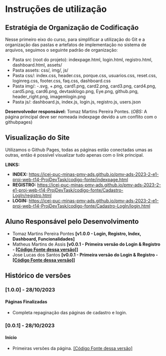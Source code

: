 # Instruções de utilização

## Estratégia de Organização de Codificação 

Nesse primeiro eixo do curso, para simplificar a utilização do Git e a organização das pastas e artefatos de implementação no sistema de arquivos, seguimos o seguinte padrão de organização:
- Pasta src (root do projeto): indexpage.html, login.html, registro.html, dashboard.html, assets/
- Pasta assets: css/, img/, js/
- Pasta css/: index.css, header.css, porque.css, usuarios.css, reset.css, loginreg.css, footer.css, faq.css, dashboard.css
- Pasta img/: -.svg, +.png, card1.png, card2.png, card3.png, card4.png, card5.png, card6.png, devtasklogo.png, Eye.png, github.png, header_right.png, imagemlogin.png
- Pasta js/: dashboard.js, index.js, login.js, registro.js, users.json

**Desenvolvedor responsável:** Tomaz Martins Pereira Pontes. (*OBS:* A página principal deve ser nomeada indexpage devido a um conflito com o githubpages)

## Visualização do Site

Utilizamos o Github Pages, todas as páginas estão conectadas umas as outras, então é possível visualizar tudo apenas com o link principal.

**LINKS:**

- **INDEX:** https://icei-puc-minas-pmv-ads.github.io/pmv-ads-2023-2-e1-proj-web-t14-ProjDevTask/codigo-fonte/indexpage.html
- **REGISTRO:** https://icei-puc-minas-pmv-ads.github.io/pmv-ads-2023-2-e1-proj-web-t14-ProjDevTask/codigo-fonte/Cadastro-LogIn/registro.html
- **LOGIN:** https://icei-puc-minas-pmv-ads.github.io/pmv-ads-2023-2-e1-proj-web-t14-ProjDevTask/codigo-fonte/Cadastro-LogIn/login.html


## Aluno Responsável pelo Desenvolvimento
- Tomaz Martins Pereira Pontes **[v1.0.0 - Login, Registro, Index, Dashboard, Funcionalidades]**
- Matheus Martins de Assis **[v0.0.1 - Primeira versão do Login & Registro - <a href="https://github.com/ICEI-PUC-Minas-PMV-ADS/pmv-ads-2023-2-e1-proj-web-t14-ProjDevTask/commit/4ffe2756478edfdcddda03ad988afa02f091d53b#diff-6a90f087deac8d9473b2a60236d2facd39e0e49748d94dd65eba3142cce7b002">[Código Fonte dessa versão]</a>]**
- Jose Lucas dos Santos **[v0.0.1 - Primeira versão do Login & Registro - <a href="https://github.com/ICEI-PUC-Minas-PMV-ADS/pmv-ads-2023-2-e1-proj-web-t14-ProjDevTask/commit/4ffe2756478edfdcddda03ad988afa02f091d53b#diff-6a90f087deac8d9473b2a60236d2facd39e0e49748d94dd65eba3142cce7b002">[Código Fonte dessa versão]</a>]**

## Histórico de versões

### [1.0.0] - 28/10/2023
#### Páginas Finalizadas
- Completa repaginação das páginas de cadastro e login.

### [0.0.1] - 28/10/2023
#### Início
- Primeiras versões da página. <a href="https://github.com/ICEI-PUC-Minas-PMV-ADS/pmv-ads-2023-2-e1-proj-web-t14-ProjDevTask/commit/4ffe2756478edfdcddda03ad988afa02f091d53b#diff-6a90f087deac8d9473b2a60236d2facd39e0e49748d94dd65eba3142cce7b002">[Código Fonte dessa versão]</a>
